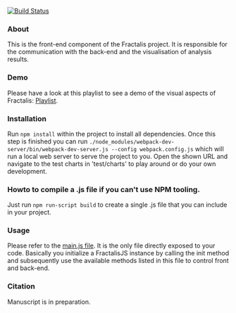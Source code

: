 [![Build Status](https://git-r3lab.uni.lu/sascha.herzinger/fractal.js/badges/master/build.svg)](https://git-r3lab.uni.lu/sascha.herzinger/fractal.js/builds/)

### About
This is the front-end component of the Fractalis project. It is responsible for the communication with the back-end and the visualisation of analysis results.

### Demo
Please have a look at this playlist to see a demo of the visual aspects of Fractalis: [Playlist](https://www.youtube.com/playlist?list=PLNvp9GB9uBmH1NNAf-qTyj_jN2aCPISFU).

### Installation
Run `npm install` within the project to install all dependencies.
Once this step is finished you can run `./node_modules/webpack-dev-server/bin/webpack-dev-server.js --config webpack.config.js` which will run a local web server to serve the project to you. Open the shown URL and navigate to the test charts in 'test/charts' to play around or do your own development.

### Howto to compile a .js file if you can't use NPM tooling.
Just run `npm run-script build` to create a single .js file that you can include in your project.

### Usage
Please refer to the [main.js file](https://git-r3lab.uni.lu/Fractalis/fractal.js/blob/master/src/main.js). It is the only file directly exposed to your code.
Basically you initialize a FractalisJS instance by calling the init method and subsequently use the available methods listed in this file to control front and back-end.

### Citation
Manuscript is in preparation.
